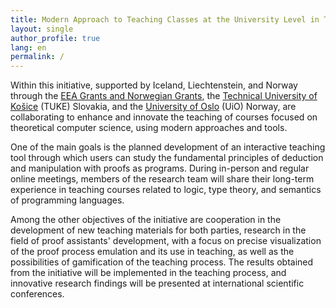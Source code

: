 ```yaml
---
title: Modern Approach to Teaching Classes at the University Level in Theoretical Computer Science
layout: single
author_profile: true
lang: en
permalink: /
---
```

<!--
# layout: home 
# use the home layout to add posts to main page
-->

Within this initiative, supported by Iceland, Liechtenstein, and Norway through the [EEA Grants and Norwegian Grants](https://www.eeagrants.sk/en/), the [Technical University of Košice](https://tuke.sk/) (TUKE) Slovakia, and the [University of Oslo](https://www.uio.no/english/) (UiO) Norway, are collaborating to enhance and innovate the teaching of courses focused on theoretical computer science, using modern approaches and tools.

One of the main goals is the planned development of an interactive teaching tool through which users can study the fundamental principles of deduction and manipulation with proofs as programs. During in-person and regular online meetings, members of the research team will share their long-term experience in teaching courses related to logic, type theory, and semantics of programming languages.

Among the other objectives of the initiative are cooperation in the development of new teaching materials for both parties, research in the field of proof assistants' development, with a focus on precise visualization of the proof process emulation and its use in teaching, as well as the possibilities of gamification of the teaching process. The results obtained from the initiative will be implemented in the teaching process, and innovative research findings will be presented at international scientific conferences. 


